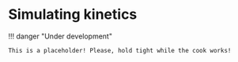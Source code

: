 # Simulating kinetics

!!! danger "Under development"

    This is a placeholder! Please, hold tight while the cook works!
